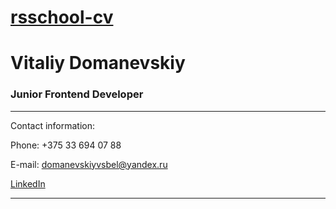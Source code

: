 [rsschool-cv](адрес "Описание")
=====
# **Vitaliy Domanevskiy**
### Junior Frontend Developer
*****
Contact information:

Phone: +375 33 694 07 88

E-mail: domanevskiyvsbel@yandex.ru

[LinkedIn](https://www.linkedin.com/in/vitali-domanevski-a18964233/)
****

